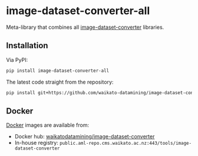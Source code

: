 # image-dataset-converter-all
Meta-library that combines all [image-dataset-converter](https://github.com/waikato-datamining/image-dataset-converter) libraries.


## Installation

Via PyPI:

```bash
pip install image-dataset-converter-all
```

The latest code straight from the repository:

```bash
pip install git+https://github.com/waikato-datamining/image-dataset-converter-all.git
```


## Docker

[Docker](docker) images are available from:

* Docker hub: [waikatodatamining/image-dataset-converter](https://hub.docker.com/r/waikatodatamining/image-dataset-converter)
* In-house registry: `public.aml-repo.cms.waikato.ac.nz:443/tools/image-dataset-converter`
